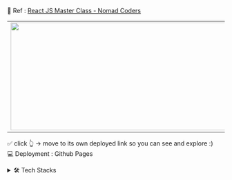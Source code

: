 📌 Ref : [React JS Master Class - Nomad Coders](https://nomadcoders.co/react-masterclass)

<table>
  <tr>
    <td>
<a target="_blank" href="https://svyu.github.io/react_master_class/#/vyuflix_clone"><img src="https://drive.google.com/uc?export=view&id=1S8LoO4SOrs8c-lyJfScKDoDhtVh9oZzD" width="500px" height="250px"/></a>
  </td>
    <td>
<a target="_blank" href="https://svyu.github.io/react_master_class/#/animations_with_framer"><img src="https://drive.google.com/uc?export=view&id=1jIY4gQy-_QLBRjLU7K22MyihmlIkDhhm" width="500px" height="250px"/></a>
      </td>
</tr>
</table>

✅ click 👆 -> move to its own deployed link so you can see and explore :)<br/>
💻 Deployment : Github Pages<br/>
<details><summary>🛠 Tech Stacks</summary>

- `React` v18.2.0
- `React Query` v3.39.3
- `React Hook Form` v7.49.3
- `React Router Dom` v6.21.3
- `Recoil` v0.7.7
- `Framer Motion` v11.0.3
- `Styled Components` v6.1.8
</details>
